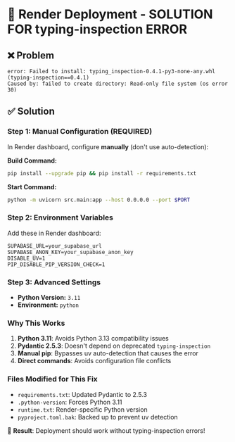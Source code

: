 # 🚀 Render Deployment - SOLUTION FOR typing-inspection ERROR

## ❌ Problem
```
error: Failed to install: typing_inspection-0.4.1-py3-none-any.whl (typing-inspection==0.4.1)
Caused by: failed to create directory: Read-only file system (os error 30)
```

## ✅ Solution

### Step 1: Manual Configuration (REQUIRED)
In Render dashboard, configure **manually** (don't use auto-detection):

**Build Command:**
```bash
pip install --upgrade pip && pip install -r requirements.txt
```

**Start Command:**
```bash
python -m uvicorn src.main:app --host 0.0.0.0 --port $PORT
```

### Step 2: Environment Variables
Add these in Render dashboard:
```
SUPABASE_URL=your_supabase_url
SUPABASE_ANON_KEY=your_supabase_anon_key
DISABLE_UV=1
PIP_DISABLE_PIP_VERSION_CHECK=1
```

### Step 3: Advanced Settings
- **Python Version:** `3.11`
- **Environment:** `python`

### Why This Works
1. **Python 3.11**: Avoids Python 3.13 compatibility issues
2. **Pydantic 2.5.3**: Doesn't depend on deprecated `typing-inspection`
3. **Manual pip**: Bypasses uv auto-detection that causes the error
4. **Direct commands**: Avoids configuration file conflicts

### Files Modified for This Fix
- `requirements.txt`: Updated Pydantic to 2.5.3
- `.python-version`: Forces Python 3.11
- `runtime.txt`: Render-specific Python version
- `pyproject.toml.bak`: Backed up to prevent uv detection

🎯 **Result**: Deployment should work without typing-inspection errors!